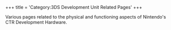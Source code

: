 +++
title = 'Category:3DS Development Unit Related Pages'
+++

Various pages related to the physical and functioning aspects of
Nintendo's CTR Development Hardware.
